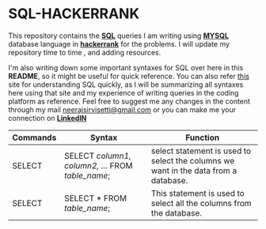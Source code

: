 # SQL-HACKERRANK
This repository contains the [**SQL**](https://en.wikipedia.org/wiki/MySQL) queries I am writing using [**MYSQL**](https://www.w3schools.com/sql/sql_intro.asp) database language in  [**hackerrank**](https://www.hackerrank.com/domains/sql) for the problems. I will update my repository time to time , and adding resources. 

I'm also writing down some important syntaxes for SQL over here in this **README**, so it might be useful for quick reference.
You can also refer [this](https://www.w3schools.com/sql) site for understanding SQL quickly, as I will be summarizing all syntaxes here using that site and my experience of writing queries in the coding platform as reference. Feel free to suggest me any changes in the content through my mail neerajsirvisetti@gmail.com or you can make me your connection on [**LinkedIN**](https://www.linkedin.com/in/neeraj-sirvisetti/)

**Commands** | **Syntax** | **Function**
------------ | ------------- | --------------------
 SELECT| SELECT *column1, column2, ...* FROM *table_name*; | select statement is used to select the columns we want in the data from a database.
 SELECT| SELECT * FROM *table_name*; | This statement is used to select all the columns from the database.
